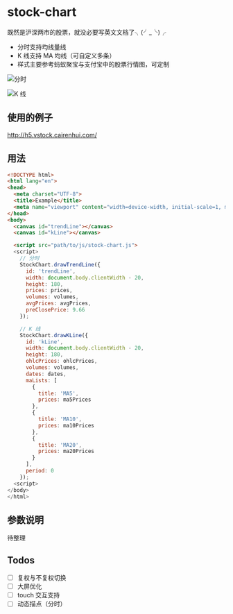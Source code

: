 # stock-chart

既然是沪深两市的股票，就没必要写英文文档了╮(╯_╰)╭

- 分时支持均线量线
- K 线支持 MA 均线（可自定义多条）
- 样式主要参考蚂蚁聚宝与支付宝中的股票行情图，可定制

![分时](http://ww1.sinaimg.cn/large/550f5a78gw1f7407y0yj3j208w0fmgmx.jpg)

![K 线](http://ww1.sinaimg.cn/large/550f5a78gw1f740886eutj208w0frabl.jpg)

## 使用的例子

http://h5.vstock.cairenhui.com/

## 用法

```html
<!DOCTYPE html>
<html lang="en">
<head>
  <meta charset="UTF-8">
  <title>Example</title>
  <meta name="viewport" content="width=device-width, initial-scale=1, maximum-scale=1, minimum-scale=1, user-scalable=no, minimal-ui">
</head>
<body>
  <canvas id="trendLine"></canvas>
  <canvas id="kLine"></canvas>

  <script src="path/to/js/stock-chart.js">
  <script>
    // 分时
    StockChart.drawTrendLine({
      id: 'trendLine',
      width: document.body.clientWidth - 20,
      height: 180,
      prices: prices,
      volumes: volumes,
      avgPrices: avgPrices,
      preClosePrice: 9.66
    });

    // K 线
    StockChart.drawKLine({
      id: 'kLine',
      width: document.body.clientWidth - 20,
      height: 180,
      ohlcPrices: ohlcPrices,
      volumes: volumes,
      dates: dates,
      maLists: [
        {
          title: 'MA5',
          prices: ma5Prices
        },
        {
          title: 'MA10',
          prices: ma10Prices
        },
        {
          title: 'MA20',
          prices: ma20Prices
        }
      ],
      period: 0
    });
  <script>
</body>
</html>
```

## 参数说明

待整理

## Todos

- [ ] 复权与不复权切换
- [ ] 大屏优化
- [ ] touch 交互支持
- [ ] 动态描点（分时）
